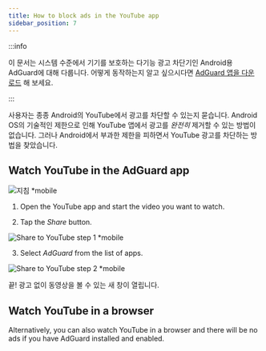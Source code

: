 ```yaml
---
title: How to block ads in the YouTube app
sidebar_position: 7
---
```


:::info

이 문서는 시스템 수준에서 기기를 보호하는 다기능 광고 차단기인 Android용 AdGuard에 대해 다룹니다. 어떻게 동작하는지 알고 싶으시다면 [AdGuard 앱을 다운로드](https://adguard.com/download.html?auto=true) 해 보세요.

:::

사용자는 종종 Android의 YouTube에서 광고를 차단할 수 있는지 묻습니다. Android OS의 기술적인 제한으로 인해 YouTube 앱에서 광고를 *완전히* 제거할 수 있는 방법이 없습니다. 그러나 Android에서 부과한 제한을 피하면서 YouTube 광고를 차단하는 방법을 찾았습니다.

## Watch YouTube in the AdGuard app

![지침 *mobile](https://cdn.adtidy.org/public/Adguard/Blog/Android/3-6/share.gif)

1. Open the YouTube app and start the video you want to watch.

2. Tap the *Share* button.

![Share to YouTube step 1 *mobile](https://cdn.adtidy.org/content/kb/ad_blocker/android/youtube/android-youtube-share-step1.png)

3. Select *AdGuard* from the list of apps.

![Share to YouTube step 2 *mobile](https://cdn.adtidy.org/content/kb/ad_blocker/android/youtube/android-youtube-share-step2.png)

끝! 광고 없이 동영상을 볼 수 있는 새 창이 열립니다.

## Watch YouTube in a browser

Alternatively, you can also watch YouTube in a browser and there will be no ads if you have AdGuard installed and enabled.
